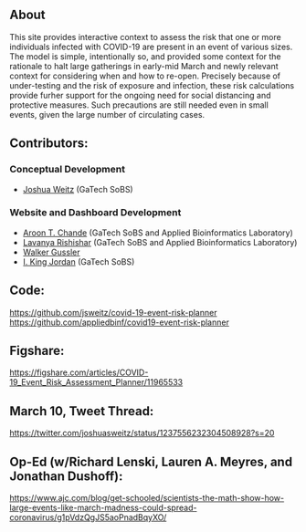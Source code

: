## About

This site provides interactive context to assess the risk that one or more individuals infected with COVID-19 are present in an event of various sizes.  The model is simple, intentionally so, and provided some context for the rationale to halt large gatherings in early-mid March and newly relevant context for considering when and how to re-open.  Precisely because of under-testing and the risk of exposure and infection, these risk calculations provide furher support for the ongoing need for social distancing and protective measures. Such precautions are still needed even in small events, given the large number of circulating cases.


## Contributors:  
### Conceptual Development
- [Joshua Weitz](http://ecotheory.biology.gatech.edu/) (GaTech SoBS)

### Website and Dashboard Development
- [Aroon T. Chande](https://aroonchan.de) (GaTech SoBS and Applied Bioinformatics Laboratory)
- [Lavanya Rishishar](https://scholar.google.com/citations?user=tygOpuIAAAAJ&hl=en) (GaTech SoBS and Applied Bioinformatics Laboratory)
- [Walker Gussler](https://scholar.google.com/citations?user=-LBmdhYAAAAJ&hl=en )
- [I. King Jordan](http://jordan.biology.gatech.edu/page/) (GaTech SoBS)

## Code:  
https://github.com/jsweitz/covid-19-event-risk-planner  
https://github.com/appliedbinf/covid19-event-risk-planner  

## Figshare:  
https://figshare.com/articles/COVID-19_Event_Risk_Assessment_Planner/11965533

## March 10, Tweet Thread:  
https://twitter.com/joshuasweitz/status/1237556232304508928?s=20

## Op-Ed (w/Richard Lenski, Lauren A. Meyres, and Jonathan Dushoff):  
https://www.ajc.com/blog/get-schooled/scientists-the-math-show-how-large-events-like-march-madness-could-spread-coronavirus/g1pVdzQgJS5aoPnadBqyXO/
